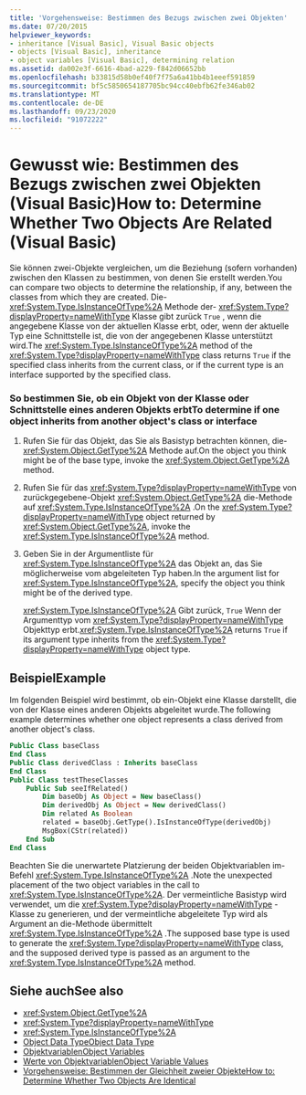```yaml
---
title: 'Vorgehensweise: Bestimmen des Bezugs zwischen zwei Objekten'
ms.date: 07/20/2015
helpviewer_keywords:
- inheritance [Visual Basic], Visual Basic objects
- objects [Visual Basic], inheritance
- object variables [Visual Basic], determining relation
ms.assetid: da002e3f-6616-4bad-a229-f842d06652bb
ms.openlocfilehash: b33815d58b0ef40f7f75a6a41bb4b1eeef591859
ms.sourcegitcommit: bf5c5850654187705bc94cc40ebfb62fe346ab02
ms.translationtype: MT
ms.contentlocale: de-DE
ms.lasthandoff: 09/23/2020
ms.locfileid: "91072222"
---
```

# <a name="how-to-determine-whether-two-objects-are-related-visual-basic"></a><span data-ttu-id="417ee-102">Gewusst wie: Bestimmen des Bezugs zwischen zwei Objekten (Visual Basic)</span><span class="sxs-lookup"><span data-stu-id="417ee-102">How to: Determine Whether Two Objects Are Related (Visual Basic)</span></span>

<span data-ttu-id="417ee-103">Sie können zwei-Objekte vergleichen, um die Beziehung (sofern vorhanden) zwischen den Klassen zu bestimmen, von denen Sie erstellt werden.</span><span class="sxs-lookup"><span data-stu-id="417ee-103">You can compare two objects to determine the relationship, if any, between the classes from which they are created.</span></span> <span data-ttu-id="417ee-104">Die- <xref:System.Type.IsInstanceOfType%2A> Methode der- <xref:System.Type?displayProperty=nameWithType> Klasse gibt zurück `True` , wenn die angegebene Klasse von der aktuellen Klasse erbt, oder, wenn der aktuelle Typ eine Schnittstelle ist, die von der angegebenen Klasse unterstützt wird.</span><span class="sxs-lookup"><span data-stu-id="417ee-104">The <xref:System.Type.IsInstanceOfType%2A> method of the <xref:System.Type?displayProperty=nameWithType> class returns `True` if the specified class inherits from the current class, or if the current type is an interface supported by the specified class.</span></span>

### <a name="to-determine-if-one-object-inherits-from-another-objects-class-or-interface"></a><span data-ttu-id="417ee-105">So bestimmen Sie, ob ein Objekt von der Klasse oder Schnittstelle eines anderen Objekts erbt</span><span class="sxs-lookup"><span data-stu-id="417ee-105">To determine if one object inherits from another object's class or interface</span></span>

1. <span data-ttu-id="417ee-106">Rufen Sie für das Objekt, das Sie als Basistyp betrachten können, die- <xref:System.Object.GetType%2A> Methode auf.</span><span class="sxs-lookup"><span data-stu-id="417ee-106">On the object you think might be of the base type, invoke the <xref:System.Object.GetType%2A> method.</span></span>

2. <span data-ttu-id="417ee-107">Rufen Sie für das <xref:System.Type?displayProperty=nameWithType> von zurückgegebene-Objekt <xref:System.Object.GetType%2A> die-Methode auf <xref:System.Type.IsInstanceOfType%2A> .</span><span class="sxs-lookup"><span data-stu-id="417ee-107">On the <xref:System.Type?displayProperty=nameWithType> object returned by <xref:System.Object.GetType%2A>, invoke the <xref:System.Type.IsInstanceOfType%2A> method.</span></span>

3. <span data-ttu-id="417ee-108">Geben Sie in der Argumentliste für <xref:System.Type.IsInstanceOfType%2A> das Objekt an, das Sie möglicherweise vom abgeleiteten Typ haben.</span><span class="sxs-lookup"><span data-stu-id="417ee-108">In the argument list for <xref:System.Type.IsInstanceOfType%2A>, specify the object you think might be of the derived type.</span></span>

    <span data-ttu-id="417ee-109"><xref:System.Type.IsInstanceOfType%2A> Gibt zurück, `True` Wenn der Argumenttyp vom <xref:System.Type?displayProperty=nameWithType> Objekttyp erbt.</span><span class="sxs-lookup"><span data-stu-id="417ee-109"><xref:System.Type.IsInstanceOfType%2A> returns `True` if its argument type inherits from the <xref:System.Type?displayProperty=nameWithType> object type.</span></span>

## <a name="example"></a><span data-ttu-id="417ee-110">Beispiel</span><span class="sxs-lookup"><span data-stu-id="417ee-110">Example</span></span>

 <span data-ttu-id="417ee-111">Im folgenden Beispiel wird bestimmt, ob ein-Objekt eine Klasse darstellt, die von der Klasse eines anderen Objekts abgeleitet wurde.</span><span class="sxs-lookup"><span data-stu-id="417ee-111">The following example determines whether one object represents a class derived from another object's class.</span></span>

```vb
Public Class baseClass
End Class
Public Class derivedClass : Inherits baseClass
End Class
Public Class testTheseClasses
    Public Sub seeIfRelated()
        Dim baseObj As Object = New baseClass()
        Dim derivedObj As Object = New derivedClass()
        Dim related As Boolean
        related = baseObj.GetType().IsInstanceOfType(derivedObj)
        MsgBox(CStr(related))
    End Sub
End Class
```

<span data-ttu-id="417ee-112">Beachten Sie die unerwartete Platzierung der beiden Objektvariablen im-Befehl <xref:System.Type.IsInstanceOfType%2A> .</span><span class="sxs-lookup"><span data-stu-id="417ee-112">Note the unexpected placement of the two object variables in the call to <xref:System.Type.IsInstanceOfType%2A>.</span></span> <span data-ttu-id="417ee-113">Der vermeintliche Basistyp wird verwendet, um die <xref:System.Type?displayProperty=nameWithType> -Klasse zu generieren, und der vermeintliche abgeleitete Typ wird als Argument an die-Methode übermittelt <xref:System.Type.IsInstanceOfType%2A> .</span><span class="sxs-lookup"><span data-stu-id="417ee-113">The supposed base type is used to generate the <xref:System.Type?displayProperty=nameWithType> class, and the supposed derived type is passed as an argument to the <xref:System.Type.IsInstanceOfType%2A> method.</span></span>

## <a name="see-also"></a><span data-ttu-id="417ee-114">Siehe auch</span><span class="sxs-lookup"><span data-stu-id="417ee-114">See also</span></span>

- <xref:System.Object.GetType%2A>
- <xref:System.Type?displayProperty=nameWithType>
- <xref:System.Type.IsInstanceOfType%2A>
- [<span data-ttu-id="417ee-115">Object Data Type</span><span class="sxs-lookup"><span data-stu-id="417ee-115">Object Data Type</span></span>](../../../language-reference/data-types/object-data-type.md)
- [<span data-ttu-id="417ee-116">Objektvariablen</span><span class="sxs-lookup"><span data-stu-id="417ee-116">Object Variables</span></span>](object-variables.md)
- [<span data-ttu-id="417ee-117">Werte von Objektvariablen</span><span class="sxs-lookup"><span data-stu-id="417ee-117">Object Variable Values</span></span>](object-variable-values.md)
- [<span data-ttu-id="417ee-118">Vorgehensweise: Bestimmen der Gleichheit zweier Objekte</span><span class="sxs-lookup"><span data-stu-id="417ee-118">How to: Determine Whether Two Objects Are Identical</span></span>](how-to-determine-whether-two-objects-are-identical.md)
